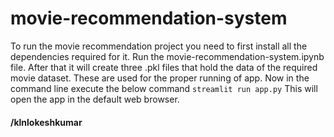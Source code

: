 # movie-recommendation-system

To run the movie recommendation project you need to first install all the dependencies required for it.
Run the movie-recommendation-system.ipynb file.
After that it will create three .pkl files that hold the data of the required movie dataset.
These are used for the proper running of app.
Now in the command line execute the below command
<code>streamlit run app.py</code>
This will open the app in the default web browser.

#### /klnlokeshkumar